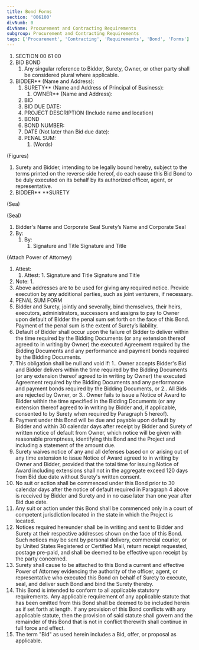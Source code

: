 ```yaml
---
title: Bond Forms
section: '006100'
divNumb: 0
divName: Procurement and Contracting Requirements
subgroup: Procurement and Contracting Requirements
tags: ['Procurement', 'Contracting', 'Requirements', 'Bond', 'Forms']
---
```


1. SECTION 00 61 00
1. BID BOND
   1. Any singular reference to Bidder, Surety, Owner, or other party shall be considered plural where applicable.
1. BIDDER** (Name and Address):
      1. SURETY** (Name and Address of Principal of Business):
         1. OWNER** (Name and Address):
      1. BID
    1. BID DUE DATE:
    1. PROJECT DESCRIPTION (Include name and location)
   1. BOND
    1. BOND NUMBER:
    1. DATE (Not later than Bid due date):
    1. PENAL SUM:
          1. (Words)

(Figures)

   1. Surety and Bidder, intending to be legally bound hereby, subject to the terms printed on the reverse side hereof, do each cause this Bid Bond to be duly executed on its behalf by its authorized officer, agent, or representative.
1. BIDDER** **SURETY

(Sea)

(Seal)
   1. Bidder's Name and Corporate Seal Surety’s Name and Corporate Seal 
   1. By:
      1. By:
            1. Signature and Title Signature and Title

 (Attach Power of Attorney)
   1. Attest:
      1. Attest:
    1. Signature and Title Signature and Title
   1. Note:
      1. 
   1. Above addresses are to be used for giving any required notice. Provide execution by any additional parties, such as joint venturers, if necessary. 
1. PENAL SUM FORM
1. Bidder and Surety, jointly and severally, bind themselves, their heirs, executors, administrators, successors and assigns to pay to Owner upon default of Bidder the penal sum set forth on the face of this Bond. Payment of the penal sum is the extent of Surety’s liability.
2. Default of Bidder shall occur upon the failure of Bidder to deliver within the time required by the Bidding Documents (or any extension thereof agreed to in writing by Owner) the executed Agreement required by the Bidding Documents and any performance and payment bonds required by the Bidding Documents.
3. This obligation shall be null and void if:
1.. Owner accepts Bidder's Bid and Bidder delivers within the time required by the Bidding Documents (or any extension thereof agreed to in writing by Owner) the executed Agreement required by the Bidding Documents and any performance and payment bonds required by the Bidding Documents, or
2.. All Bids are rejected by Owner, or
3.. Owner fails to issue a Notice of Award to Bidder within the time specified in the Bidding Documents (or any extension thereof agreed to in writing by Bidder and, if applicable, consented to by Surety when required by Paragraph 5 hereof).
4. Payment under this Bond will be due and payable upon default by Bidder and within 30 calendar days after receipt by Bidder and Surety of written notice of default from Owner, which notice will be given with reasonable promptness, identifying this Bond and the Project and including a statement of the amount due.
5. Surety waives notice of any and all defenses based on or arising out of any time extension to issue Notice of Award agreed to in writing by Owner and Bidder, provided that the total time for issuing Notice of Award including extensions shall not in the aggregate exceed 120 days from Bid due date without Surety's written consent.
6. No suit or action shall be commenced under this Bond prior to 30 calendar days after the notice of default required in Paragraph 4 above is received by Bidder and Surety and in no case later than one year after Bid due date.
7. Any suit or action under this Bond shall be commenced only in a court of competent jurisdiction located in the state in which the Project is located.
8. Notices required hereunder shall be in writing and sent to Bidder and Surety at their respective addresses shown on the face of this Bond. Such notices may be sent by personal delivery, commercial courier, or by United States Registered or Certified Mail, return receipt requested, postage pre-paid, and shall be deemed to be effective upon receipt by the party concerned.
9. Surety shall cause to be attached to this Bond a current and effective Power of Attorney evidencing the authority of the officer, agent, or representative who executed this Bond on behalf of Surety to execute, seal, and deliver such Bond and bind the Surety thereby.
10. This Bond is intended to conform to all applicable statutory requirements. Any applicable requirement of any applicable statute that has been omitted from this Bond shall be deemed to be included herein as if set forth at length. If any provision of this Bond conflicts with any applicable statute, then the provision of said statute shall govern and the remainder of this Bond that is not in conflict therewith shall continue in full force and effect.
11. The term "Bid" as used herein includes a Bid, offer, or proposal as applicable.

